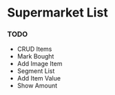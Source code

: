 # Supermarket List

### TODO
- CRUD Items
- Mark Bought
- Add Image Item
- Segment List
- Add Item Value
- Show Amount

